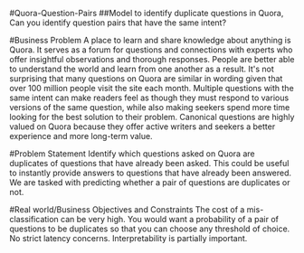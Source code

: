 #Quora-Question-Pairs
##Model to identify duplicate questions in Quora, Can you identify question pairs that have the same intent?

#Business Problem
A place to learn and share knowledge about anything is Quora. It serves as a forum for questions and connections with experts who offer insightful observations and thorough responses. People are better able to understand the world and learn from one another as a result.
It's not surprising that many questions on Quora are similar in wording given that over 100 million people visit the site each month. Multiple questions with the same intent can make readers feel as though they must respond to various versions of the same question, while also making seekers spend more time looking for the best solution to their problem. Canonical questions are highly valued on Quora because they offer active writers and seekers a better experience and more long-term value.

#Problem Statement
Identify which questions asked on Quora are duplicates of questions that have already been asked.
This could be useful to instantly provide answers to questions that have already been answered.
We are tasked with predicting whether a pair of questions are duplicates or not.

#Real world/Business Objectives and Constraints
The cost of a mis-classification can be very high.
You would want a probability of a pair of questions to be duplicates so that you can choose any threshold of choice.
No strict latency concerns.
Interpretability is partially important.
